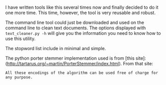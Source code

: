 I have written tools like this several times now and finally decided to do it one more time. This time, however, the tool is very reusable and robust.

The command line tool could just be downloaded and used on the command line to clean text documents. The options displayed with `text_cleaner.py -h` will give you the information you need to know how to use this utility.

The stopword list include in minimal and simple.

The python porter stemmer implementation used is from [this site]:(http://tartarus.org/~martin/PorterStemmer/index.html).
From that site:

	All these encodings of the algorithm can be used free of charge for any purpose.
